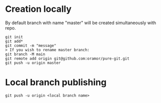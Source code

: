# Creation locally
By default branch with name "master" will be created simultaneously with repo.
```
git init
git add*
git commit -m "message"
> If you wish to rename master branch:
git branch -M main
git remote add origin git@github.com:oramor/pure-git.git
git push -u origin master
```

# Local branch publishing
```
git push -u origin <local branch name>
```
